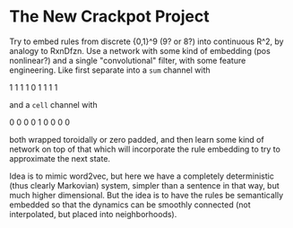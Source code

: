 The New Crackpot Project
========================

Try to embed rules from discrete {0,1}^9 (9? or 8?) into continuous R^2, by analogy to RxnDfzn.
Use a network with some kind of embedding (pos nonlinear?) and a single "convolutional" filter,
with some feature engineering. Like first separate into a `sum` channel with

 1 1 1
 1 0 1
 1 1 1

and a `cell` channel with

 0 0 0
 0 1 0 
 0 0 0

both wrapped toroidally or zero padded, and then learn some kind of network on top of that which
will incorporate the rule embedding to try to approximate the next state.

Idea is to mimic word2vec, but here we have a completely deterministic (thus clearly Markovian)
system, simpler than a sentence in that way, but much higher dimensional. But the idea is to have
the rules be semantically embedded so that the dynamics can be smoothly connected (not interpolated,
but placed into neighborhoods).
